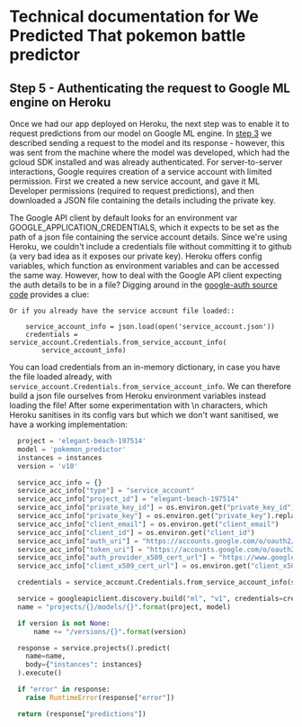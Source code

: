 # Technical documentation for We Predicted That pokemon battle predictor

## Step 5 - Authenticating the request to Google ML engine on Heroku

Once we had our app deployed on Heroku, the next step was to enable it to request predictions from our model on Google ML engine. In [step 3]((https://github.com/ealitten/we-predicted-that/blob/master/docs/exporting_upload.md)) we described sending a request to the model and its response - however, this was sent from the machine where the model was developed, which had the gcloud SDK installed and was already authenticated. For server-to-server interactions, Google requires creation of a service account with limited permission. First we created a new service account, and gave it ML Developer permissions (required to request predictions), and then downloaded a JSON file containing the details including the private key.

The Google API client by default looks for an environment var GOOGLE_APPLICATION_CREDENTIALS, which it expects to be set as the path of a json file containing the service account details. Since we're using Heroku, we couldn't include a credentials file without committing it to github (a very bad idea as it exposes our private key). Heroku offers config variables, which function as environment variables and can be accessed the same way. However, how to deal with the Google API client expecting the auth details to be in a file? Digging around in the [google-auth source code](https://github.com/GoogleCloudPlatform/google-auth-library-python/blob/master/google/oauth2/service_account.py) provides a clue:

```
Or if you already have the service account file loaded::

    service_account_info = json.load(open('service_account.json'))
    credentials = service_account.Credentials.from_service_account_info(
        service_account_info)
```

You can load credentials from an in-memory dictionary, in case you have the file loaded already, with `service_account.Credentials.from_service_account_info`. We can therefore build a json file ourselves from Heroku environment variables instead loading the file! After some experimentation with \n characters, which Heroku sanitises in its config vars but which we don't want sanitised, we have a working implementation:

```python
  project = 'elegant-beach-197514'
  model = 'pokemon_predictor'
  instances = instances
  version = 'v10'

  service_acc_info = {}
  service_acc_info["type"] = "service_account"
  service_acc_info["project_id"] = "elegant-beach-197514"
  service_acc_info["private_key_id"] = os.environ.get("private_key_id")
  service_acc_info["private_key"] = os.environ.get("private_key").replace('\\n', '\n')
  service_acc_info["client_email"] = os.environ.get("client_email")
  service_acc_info["client_id"] = os.environ.get("client_id")
  service_acc_info["auth_uri"] = "https://accounts.google.com/o/oauth2/auth"
  service_acc_info["token_uri"] = "https://accounts.google.com/o/oauth2/token"
  service_acc_info["auth_provider_x509_cert_url"] = "https://www.googleapis.com/oauth2/v1/certs"
  service_acc_info["client_x509_cert_url"] = os.environ.get("client_x509_cert_url")

  credentials = service_account.Credentials.from_service_account_info(service_acc_info)

  service = googleapiclient.discovery.build("ml", "v1", credentials=credentials)
  name = "projects/{}/models/{}".format(project, model)

  if version is not None:
      name += "/versions/{}".format(version)

  response = service.projects().predict(
    name=name,
    body={"instances": instances}
  ).execute()

  if "error" in response:
    raise RuntimeError(response["error"])

  return (response["predictions"])
```



